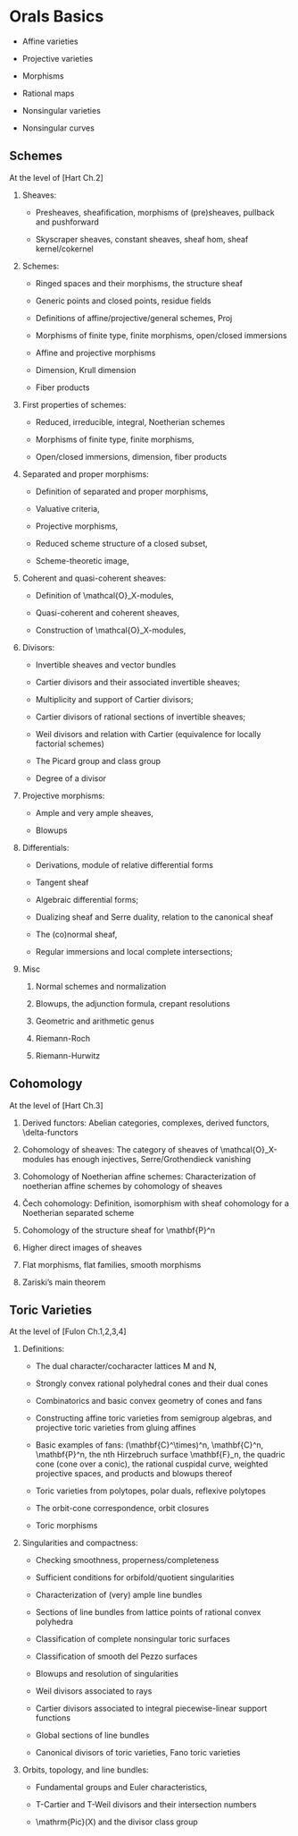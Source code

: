 # Orals Basics


-   Affine varieties
    
-   Projective varieties
    
-   Morphisms
    
-   Rational maps
    
-   Nonsingular varieties
    
-   Nonsingular curves
    

## Schemes

At the level of [Hart Ch.2]

1.  Sheaves:
    
    -   Presheaves, sheafification, morphisms of (pre)sheaves, pullback and pushforward
        
    -   Skyscraper sheaves, constant sheaves, sheaf hom, sheaf kernel/cokernel
        
2.  Schemes:
    
    -   Ringed spaces and their morphisms, the structure sheaf
        
    -   Generic points and closed points, residue fields
        
    -   Definitions of affine/projective/general schemes, Proj
        
    -   Morphisms of finite type, finite morphisms, open/closed immersions
        
    -   Affine and projective morphisms
        
    -   Dimension, Krull dimension
        
    -   Fiber products
        
3.  First properties of schemes:
    
    -   Reduced, irreducible, integral, Noetherian schemes
        
    -   Morphisms of finite type, finite morphisms,
        
    -   Open/closed immersions, dimension, fiber products
        
4.  Separated and proper morphisms:
    
    -   Definition of separated and proper morphisms,
        
    -   Valuative criteria,
        
    -   Projective morphisms,
        
    -   Reduced scheme structure of a closed subset,
        
    -   Scheme-theoretic image,
        
5.  Coherent and quasi-coherent sheaves:
    
    -   Definition of \mathcal{O}_X-modules,
        
    -   Quasi-coherent and coherent sheaves,
        
    -   Construction of \mathcal{O}_X-modules,
        
6.  Divisors:
    
    -   Invertible sheaves and vector bundles
        
    -   Cartier divisors and their associated invertible sheaves;
        
    -   Multiplicity and support of Cartier divisors;
        
    -   Cartier divisors of rational sections of invertible sheaves;
        
    -   Weil divisors and relation with Cartier (equivalence for locally factorial schemes)
        
    -   The Picard group and class group
        
    -   Degree of a divisor
        
7.  Projective morphisms:
    
    -   Ample and very ample sheaves,
        
    -   Blowups
        
8.  Differentials:
    
    -   Derivations, module of relative differential forms
        
    -   Tangent sheaf
        
    -   Algebraic differential forms;
        
    -   Dualizing sheaf and Serre duality, relation to the canonical sheaf
        
    -   The (co)normal sheaf,
        
    -   Regular immersions and local complete intersections;
        
9.  Misc
    
    1.  Normal schemes and normalization
        
    2.  Blowups, the adjunction formula, crepant resolutions
        
    3.  Geometric and arithmetic genus
        
    4.  Riemann-Roch
        
    5.  Riemann-Hurwitz
        
    

## Cohomology

At the level of [Hart Ch.3]

1.  Derived functors: Abelian categories, complexes, derived functors, \delta-functors
    
2.  Cohomology of sheaves: The category of sheaves of \mathcal{O}_X-modules has enough injectives, Serre/Grothendieck vanishing
    
3.  Cohomology of Noetherian affine schemes: Characterization of noetherian affine schemes by cohomology of sheaves
    
4.  Čech cohomology: Definition, isomorphism with sheaf cohomology for a Noetherian separated scheme
    
5.  Cohomology of the structure sheaf for \mathbf{P}^n
    
6.  Higher direct images of sheaves
    
7.  Flat morphisms, flat families, smooth morphisms
    
8.  Zariski’s main theorem
    

## Toric Varieties

At the level of [Fulon Ch.1,2,3,4]

1.  Definitions:
    
    -   The dual character/cocharacter lattices M and N,
        
    -   Strongly convex rational polyhedral cones and their dual cones
        
    -   Combinatorics and basic convex geometry of cones and fans
        
    -   Constructing affine toric varieties from semigroup algebras, and projective toric varieties from gluing affines
        
    -   Basic examples of fans: (\mathbf{C}^\times)^n, \mathbf{C}^n, \mathbf{P}^n, the nth Hirzebruch surface \mathbf{F}_n, the quadric cone (cone over a conic), the rational cuspidal curve, weighted projective spaces, and products and blowups thereof
        
    -   Toric varieties from polytopes, polar duals, reflexive polytopes
        
    -   The orbit-cone correspondence, orbit closures
        
    -   Toric morphisms
        
2.  Singularities and compactness:
    
    -   Checking smoothness, properness/completeness
        
    -   Sufficient conditions for orbifold/quotient singularities
        
    -   Characterization of (very) ample line bundles
        
    -   Sections of line bundles from lattice points of rational convex polyhedra
        
    -   Classification of complete nonsingular toric surfaces
        
    -   Classification of smooth del Pezzo surfaces
        
    -   Blowups and resolution of singularities
        
    -   Weil divisors associated to rays
        
    -   Cartier divisors associated to integral piecewise-linear support functions
        
    -   Global sections of line bundles
        
    -   Canonical divisors of toric varieties, Fano toric varieties
        
3.  Orbits, topology, and line bundles:
    
    -   Fundamental groups and Euler characteristics,
        
    -   T-Cartier and T-Weil divisors and their intersection numbers
        
    -   \mathrm{Pic}(X) and the divisor class group